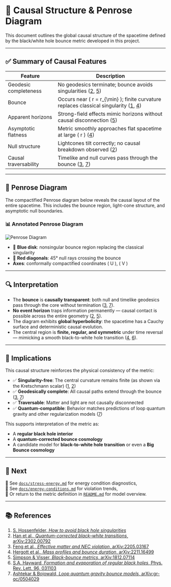 # 🧭 Causal Structure & Penrose Diagram

This document outlines the global causal structure of the spacetime defined by the black/white hole bounce metric developed in this project.

---

## ✅ Summary of Causal Features

| Feature                | Description                                                                 |
|------------------------|-----------------------------------------------------------------------------|
| Geodesic completeness  | No geodesics terminate; bounce avoids singularities ([2](#2), [5](#5))     |
| Bounce                 | Occurs near \( r = r_{\min} \); finite curvature replaces classical singularity ([1](#1), [4](#4)) |
| Apparent horizons      | Strong-field effects mimic horizons without causal disconnection ([5](#5)) |
| Asymptotic flatness    | Metric smoothly approaches flat spacetime at large \( r \) ([4](#4))        |
| Null structure         | Lightcones tilt correctly; no causal breakdown observed ([2](#2))          |
| Causal traversability  | Timelike and null curves pass through the bounce ([3](#3), [7](#7))         |

---

## 📐 Penrose Diagram

The compactified Penrose diagram below reveals the causal layout of the entire spacetime. This includes the bounce region, light-cone structure, and asymptotic null boundaries.

### 📊 Annotated Penrose Diagram

![Penrose Diagram](https://i.postimg.cc/nrZK4tfj/Screenshot-2025-05-29-160710.png)

- 🔵 **Blue disk**: nonsingular bounce region replacing the classical singularity  
- 🔴 **Red diagonals**: 45° null rays crossing the bounce  
- **Axes**: conformally compactified coordinates \( U \), \( V \)

---

## 🔍 Interpretation

- The **bounce** is **causally transparent**: both null and timelike geodesics pass through the core without termination ([3](#3), [7](#7)).
- **No event horizon** traps information permanently — causal contact is possible across the entire geometry ([2](#2), [5](#5)).
- The diagram exhibits **global hyperbolicity**: the spacetime has a Cauchy surface and deterministic causal evolution.
- The central region is **finite, regular, and symmetric** under time reversal — mimicking a smooth black-to-white hole transition ([4](#4), [6](#6)).

---

## 🧠 Implications

This causal structure reinforces the physical consistency of the metric:

- ✅ **Singularity-free**: The central curvature remains finite (as shown via the Kretschmann scalar) ([1](#1), [2](#2))
- ✅ **Geodesically complete**: All causal paths extend through the bounce ([3](#3), [7](#7))
- ✅ **Traversable**: Matter and light are not causally disconnected
- ✅ **Quantum-compatible**: Behavior matches predictions of loop quantum gravity and other regularization models ([7](#7))

This supports interpretation of the metric as:

- A **regular black hole interior**
- A **quantum-corrected bounce cosmology**
- A candidate model for **black-to-white hole transition** or even a **Big Bounce cosmology**

---

## 🔄 Next

📄 See [`docs/stress-energy.md`](./stress-energy.md) for energy condition diagnostics,  
📄 See [`docs/energy-conditions.md`](./energy-conditions.md) for violation trends,  
📄 Or return to the metric definition in [`README.md`](../README.md) for model overview.

---

## 📚 References

1. [S. Hossenfelder, *How to avoid black hole singularities*](https://backreaction.blogspot.com/2020/01/how-to-avoid-black-hole-singularities.html)  
2. [Han et al., *Quantum-corrected black–white transitions*, arXiv:2302.00792](https://arxiv.org/abs/2302.00792)  
3. [Feng et al., *Effective matter and NEC violation*, arXiv:2205.03167](https://arxiv.org/abs/2205.03167)  
4. [Hergott et al., *Mass profiles and bounce duration*, arXiv:2211.16499](https://arxiv.org/abs/2211.16499)  
5. [Simpson & Visser, *Black-bounce metrics*, arXiv:1812.07114](https://arxiv.org/abs/1812.07114)  
6. [S.A. Hayward, *Formation and evaporation of regular black holes*, Phys. Rev. Lett. 96, 031103](https://journals.aps.org/prl/abstract/10.1103/PhysRevLett.96.031103)  
7. [Ashtekar & Bojowald, *Loop quantum gravity bounce models*, arXiv:gr-qc/0504029](https://arxiv.org/abs/gr-qc/0504029)
